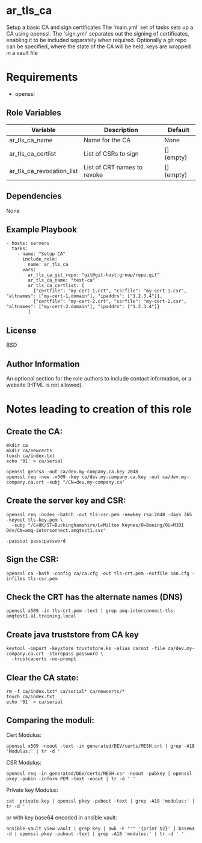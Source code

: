 # ar_tls_ca

Setup a basic CA and sign certificates
The 'main.yml' set of tasks sets up a CA using openssl.
The 'sign.yml' separates out the signing of certificates, enabling it to be included
separately when required.
Optionally a git repo can be specified, where the state of the CA will 
be held, keys are wrapped in a vault file

# Requirements

- openssl

## Role Variables

| Variable                  | Description                 | Default    |
| --------                  | -----------                 | -------    |
| ar_tls_ca_name            | Name for the CA             | None       |
| ar_tls_ca_certlist        | List of CSRs to sign        | [] (empty) |
| ar_tls_ca_revocation_list | List of CRT names to revoke | [] (empty) |


## Dependencies

None

## Example Playbook

    - hosts: servers
      tasks:
        - name: "Setup CA"
          include_role:
            name: ar_tls_ca
          vars:
            ar_tls_ca_git_repo: "git@git-host:group/repo.git"
            ar_tls_ca_name: "test-ca"
            ar_tls_ca_certlist: [
              {"certfile": "my-cert-1.crt", "csrfile": "my-cert-1.csr", "altnames": ["my-cert-1.domain"], "ipaddrs": ["1.2.3.4"]},
              {"certfile": "my-cert-2.crt", "csrfile": "my-cert-2.csr", "altnames": ["my-cert-2.domain"], "ipaddrs": ["1.2.3.4"]}
            ]


## License

BSD

## Author Information

An optional section for the role authors to include contact information, or a
website (HTML is not allowed).


# Notes leading to creation of this role
## Create the CA:
```
mkdir ca
mkdir ca/newcerts
touch ca/index.txt
echo '01' > ca/serial

openssl genrsa -out ca/dev.my-company.ca.key 2048
openssl req -new -x509 -key ca/dev.my-company.ca.key -out ca/dev.my-company.ca.crt -subj "/CN=dev.my-company.ca"
```

## Create the server key and CSR:
```
openssl req -nodes -batch -out tls-csr.pem -newkey rsa:2048 -days 365 -keyout tls-key.pem \
  -subj "/C=UK/ST=Buckinghamshire/L=Milton Keynes/O=Boeing/OU=MJDI Dev/CN=amq-interconnect.amqtest1.svc"

-passout pass:password 
```

## Sign the CSR:
```
openssl ca -bath -config ca/ca.cfg -out tls-crt.pem -extfile san.cfg -infiles tls-csr.pem
```

## Check the CRT has the alternate names (DNS)
```
openssl x509 -in tls-crt.pem -text | grep amq-interconnect-tls-amqtest1.a1.training.local
```

## Create java truststore from CA key
```
keytool -import -keystore truststore.ks -alias caroot -file ca/dev.my-company.ca.crt -storepass password \
  -trustcacerts -no-prompt
```

## Clear the CA state:
```
rm -f ca/index.txt* ca/serial* ca/newcerts/* 
touch ca/index.txt
echo '01' > ca/serial
```

## Comparing the moduli:
Cert Modulus:
```
openssl x509 -noout -text -in generated/DEV/certs/MESH.crt | grep -A18 'Modulus:' | tr -d ' '
```

CSR Modulus:
```
openssl req -in generated/DEV/certs/MESH.csr -noout -pubkey | openssl pkey -pubin -inform PEM -text -noout | tr -d ' '
```

Private key Modulus:
```
cat  private.key | openssl pkey -pubout -text | grep -A18 'modulus:' | tr -d ' '
```
or with key base64 encoded in ansible vault:
```
ansible-vault view vault | grep key | awk -F "'" '{print $2}' | base64 -d | openssl pkey -pubout -text | grep -A18 'modulus:' | tr -d ' '
```
